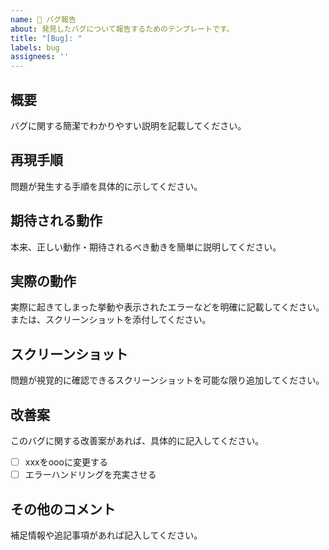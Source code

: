 ```yaml
---
name: 🐞 バグ報告
about: 発見したバグについて報告するためのテンプレートです。
title: "[Bug]: "
labels: bug
assignees: ''
---
```


<!------（必須）------>
## 概要

バグに関する簡潔でわかりやすい説明を記載してください。

## 再現手順

問題が発生する手順を具体的に示してください。

## 期待される動作

本来、正しい動作・期待されるべき動きを簡単に説明してください。

## 実際の動作

実際に起きてしまった挙動や表示されたエラーなどを明確に記載してください。
または、スクリーンショットを添付してください。

<!------（推奨）------>
## スクリーンショット

問題が視覚的に確認できるスクリーンショットを可能な限り追加してください。

<!------（任意）------>
## 改善案

このバグに関する改善案があれば、具体的に記入してください。

- [ ] xxxをoooに変更する
- [ ] エラーハンドリングを充実させる

## その他のコメント

補足情報や追記事項があれば記入してください。